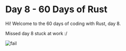 # Day 8 - 60 Days of Rust

Hi! Welcome to the 60 days of coding with Rust, day 8.

Missed day 8 stuck at work :/

![fail](https://media.tenor.com/zWr0vU49tS4AAAAd/fail-like-this-epic-fail.gif)
